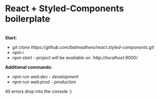 <h1>React + Styled-Components boilerplate</h1>
<br>
<strong>Start:</strong>
<ul>
    <li><i>git clone https://github.com/batmadhero/react.styled-components.git</i></li>   
    <li><i>npm i</i></li>   
    <li><i>npm start - project will be avaliable on `http://localhost:9000/</i></li>
</ul>

<strong>Additional commands:</strong>
<ul>
    <li><i>npm run web:dev - development</i></li>   
    <li><i>npm run web:prod - production</i></li>   
</ul>

All errors drop into the console :)
